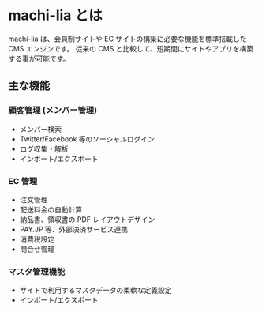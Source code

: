 # machi-lia とは

machi-lia は、会員制サイトや EC サイトの構築に必要な機能を標準搭載した CMS エンジンです。
従来の CMS と比較して、短期間にサイトやアプリを構築する事が可能です。

## 主な機能

### 顧客管理 (メンバー管理)
- メンバー検索
- Twitter/Facebook 等のソーシャルログイン
- ログ収集・解析
- インポート/エクスポート

### EC 管理
- 注文管理
- 配送料金の自動計算
- 納品書、領収書の PDF レイアウトデザイン
- PAY.JP 等、外部決済サービス連携
- 消費税設定
- 問合せ管理

### マスタ管理機能
- サイトで利用するマスタデータの柔軟な定義設定
- インポート/エクスポート

